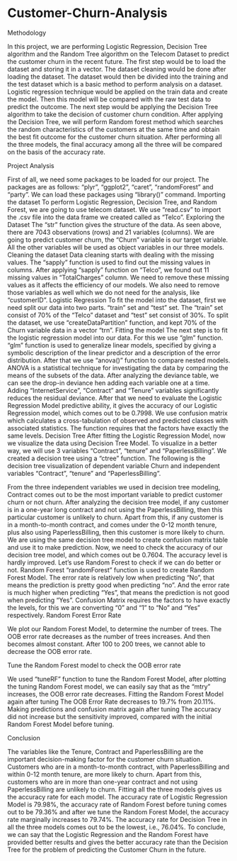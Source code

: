 # Customer-Churn-Analysis

Methodology

In this project, we are performing Logistic Regression, Decision Tree algorithm and the Random Tree algorithm on the Telecom Dataset to predict the customer churn in the recent future. The first step would be to load the dataset and storing it in a vector. The dataset cleaning would be done after loading the dataset. The dataset would then be divided into the training and the test dataset which is a basic method to perform analysis on a dataset. Logistic regression technique would be applied on the train data and create the model. Then this model will be compared with the raw test data to predict the outcome. The next step would be applying the Decision Tree algorithm to take the decision of customer churn condition. After applying the Decision Tree, we will perform Random forest method which searches the random characteristics of the customers at the same time and obtain the best fit outcome for the customer churn situation. After performing all the three models, the final accuracy among all the three will be compared on the basis of the accuracy rate.

Project Analysis

First of all, we need some packages to be loaded for our project. The packages are as follows:
“plyr”, “ggplot2”, “caret”, “randomForest” and “party”. We can load these packages using “library()” command.
Importing the dataset
To perform Logistic Regression, Decision Tree, and Random Forest, we are going to use telecom dataset. 
We use “read.csv” to import the .csv file into the data frame we created called as “Telco”.
Exploring the Dataset
The “str” function gives the structure of the data. As seen above, there are 7043 observations (rows) and 21 variables (columns). We are going to predict customer churn, the “Churn” variable is our target variable. All the other variables will be used as object variables in our three models.
Cleaning the dataset
Data cleaning starts with dealing with the missing values.
The “sapply” function is used to find out the missing values in columns. After applying “sapply” function on “Telco”, we found out 11 missing values in “TotalCharges” column. We need to remove these missing values as it affects the efficiency of our models.
We also need to remove those variables as well which we do not need for the analysis, like “customerID”.
Logistic Regression
To fit the model into the dataset, first we need split our data into two parts. “train” set and “test” set. The “train” set consist of 70% of the “Telco” dataset and “test” set consist of 30%.
To split the dataset, we use “createDataPartition” function, and kept 70% of the Churn variable data in a vector “trn”.
Fitting the model
The next step is to fit the logistic regression model into our data. For this we use “glm” function.
“glm” function is used to generalize linear models, specified by giving a symbolic description of the linear predictor and a description of the error distribution.
After that we use “anova()” function to compare nested models. ANOVA is a statistical technique for investigating the data by comparing the means of the subsets of the data.
After analyzing the deviance table, we can see the drop-in deviance hen adding each variable one at a time. Adding “InternetService”, “Contract” and “Tenure” variables significantly reduces the residual deviance.
After that we need to evaluate the Logistic Regression Model predictive ability, it gives the accuracy of our Logistic Regression model, which comes out to be 0.7998. 
We use confusion matrix which calculates a cross-tabulation of observed and predicted classes with associated statistics. The function requires that the factors have exactly the same levels.
Decision Tree
After fitting the Logistic Regression Model, now we visualize the data using Decision Tree Model.
To visualize in a better way, we will use 3 variables “Contract”, “tenure” and “PaperlessBilling”.
We created a decision tree using a “ctree” function. The following is the decision tree visualization of dependent variable Churn and independent variables “Contract”, “tenure” and “PaperlessBilling”.

From the three independent variables we used in decision tree modeling, Contract comes out to be the most important variable to predict customer churn or not churn.
After analyzing the decision tree model, if any customer is in a one-year long contract and not using the PaperlessBilling, then this particular customer is unlikely to churn.
Apart from this, if any customer is in a month-to-month contract, and comes under the 0-12 month tenure, plus also using PaperlessBilling, then this customer is more likely to churn.
We are using the same decision tree model to create confusion matrix table and use it to make prediction. 
Now, we need to check the accuracy of our decision tree model, and which comes out be 0.7604.
The accuracy level is hardly improved. Let’s use Random Forest to check if we can do better or not.
Random Forest
“randomForest” function is used to create Random Forest Model.
The error rate is relatively low when predicting “No”, that means the prediction is pretty good when predicting “no”.
And the error rate is much higher when predicting “Yes”, that means the prediction is not good when predicting “Yes”.
Confusion Matrix requires the factors to have exactly the levels, for this we are converting “0” and “1” to “No” and “Yes” respectively.
Random Forest Error Rate
 
We plot our Random Forest Model, to determine the number of trees. The OOB error rate decreases as the number of trees increases. And then becomes almost constant. After 100 to 200 trees, we cannot able to decrease the OOB error rate.

Tune the Random Forest model to check the OOB error rate

We used “tuneRF” function to tune the Random Forest Model, after plotting the tuning Random Forest model, we can easily say that as the “mtry” increases, the OOB error rate decreases. 
Fitting the Random Forest Model again after tuning
The OOB Error Rate decreases to 19.7% from 20.11%.
Making predictions and confusion matrix again after tuning
The accuracy did not increase but the sensitivity improved, compared with the initial Random Forest Model before tuning.

Conclusion

The variables like the Tenure, Contract and PaperlessBilling are the important decision-making factor for the customer churn situation. Customers who are in a month-to-month contract, with PaperlessBilling and within 0-12 month tenure, are more likely to churn. Apart from this, customers who are in more than one-year contract and not using PaperlessBilling are unlikely to churn.
Fitting all the three models gives us the accuracy rate for each model. The accuracy rate of Logistic Regression Model is 79.98%, the accuracy rate of Random Forest before tuning comes out to be 79.36% and after we tune the Random Forest Model, the accuracy rate marginally increases to 79.74%. The accuracy rate for Decision Tree in all the three models comes out to be the lowest, i.e., 76.04%.
To conclude, we can say that the Logistic Regression and the Random Forest have provided better results and gives the better accuracy rate than the Decision Tree for the problem of predicting the Customer Churn in the future.
